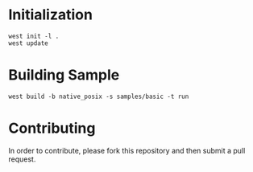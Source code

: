Initialization
==============

	west init -l .
	west update

Building Sample
===============

	west build -b native_posix -s samples/basic -t run

Contributing
============

In order to contribute, please fork this repository and then submit a pull request.
